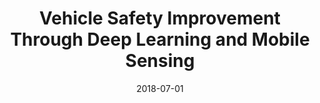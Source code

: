 ---
title: "Vehicle Safety Improvement Through Deep Learning and Mobile Sensing"
collection: publications
permalink: publications/Vehicle_Safety_Improvement_Through_Deep_Learning_and_Mobile_Sensing.pdf
category: 'machine learning, vehicle safety'
date: 2018-07-01
venue: 'IEEE Network'
citation: 'Z. Peng, S. Gao, Z. Li, B. Xiao, and Y. Qian, <i>"Vehicle Safety Improvement Through Deep Learning and Mobile Sensing"</i>, IEEE Network, Vol. 32, No. 4, July/Auguest 2018.'
citebib: publications/Vehicle-Safety-Improvement-Through-Deep-Learning-and-Mobile-Sensing.html
---